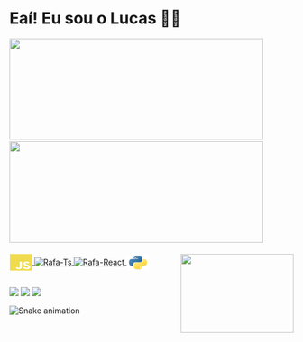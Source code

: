 #####       <h1>Eaí! Eu sou o Lucas 👨‍💻</h1>

<div align="justify">
  <a href="https://github.com/lucascard">
  <img height="180em" width="450em" src="https://github-readme-stats.vercel.app/api?username=lucascard&show_icons=true&theme=dark&include_all_commits=true&count_private=true"/>
  <img height="180em" width="450em" src="https://github-readme-stats.vercel.app/api/top-langs/?username=lucascard&layout=compact&langs_count=7&theme=dark"/>
</div>
  
  <div style="display: inline_block"><br>
  <img align="center" alt="Rafa-Js" height="30" width="40" src="https://raw.githubusercontent.com/devicons/devicon/master/icons/javascript/javascript-plain.svg">
  <img align="center" alt="Rafa-Ts" height="30" width="40" src="https://cdn.jsdelivr.net/gh/devicons/devicon/icons/cucumber/cucumber-plain.svg">
  <img align="center" alt="Rafa-React" height="30" width="40" src="https://cdn.jsdelivr.net/gh/devicons/devicon/icons/java/java-original.svg">
  <img align="center" alt="Rafa-Python" height="30" width="40" src="https://raw.githubusercontent.com/devicons/devicon/master/icons/python/python-original.svg">    
   <a href = "mailto:cardosolucasrodrigues@gmail.com"><img align="right" height = 140 width = 200 src="https://user-images.githubusercontent.com/54557319/144787946-30c2eba9-0591-448b-a440-941930605ff4.gif" target="_blank"></a>
</div>
  
  ##
  
  <div> 
  <a href="https://www.linkedin.com/in/lucascard" target="_blank"><img src="https://img.shields.io/badge/-LinkedIn-%230077B5?style=for-the-badge&logo=linkedin&logoColor=white" target="_blank"></a> 
    <a href="https://api.whatsapp.com/send/?phone=61998156698&text&app_absent=0" target="_blank"><img src="https://img.shields.io/badge/WhatsApp-25D366?style=for-the-badge&logo=whatsapp&logoColor=white" target="_blank"></a>
  <a href = "mailto:cardosolucasrodrigues@gmail.com"><img src="https://img.shields.io/badge/Gmail-D14836?style=for-the-badge&logo=gmail&logoColor=white" target="_blank"></a>
  
![Snake animation](https://github.com/lucascard/lucascard/blob/output/github-contribution-grid-snake.svg)

 </div>
  
  
  
  


    
    
  
 

